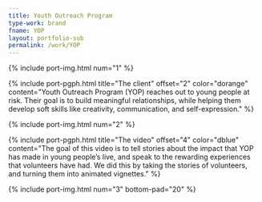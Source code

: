 ```yaml
---
title: Youth Outreach Program
type-work: brand
fname: YOP
layout: portfolio-sub
permalink: /work/YOP
---
```


{% include port-img.html num="1" %}

{% include port-pgph.html title="The client" offset="2" color="dorange" content="Youth Outreach Program (YOP) reaches out to young people at risk. Their goal is to build meaningful relationships, while helping them develop soft skills like creativity, communication, and self-expression." %}

{% include port-img.html num="2" %}

{% include port-pgph.html title="The video" offset="4" color="dblue" content="The goal of this video is to tell stories about the impact that YOP has made in young people’s live, and speak to the rewarding experiences that volunteers have had. We did this by taking the stories of volunteers, and turning them into animated vignettes." %}

{% include port-img.html num="3" bottom-pad="20" %}
